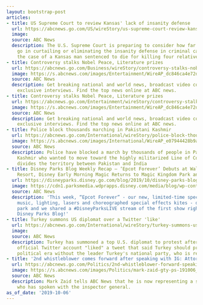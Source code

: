 ```yaml
---
layout: bootstrap-post
articles:
- title: US Supreme Court to review Kansas' lack of insanity defense
  url: https://abcnews.go.com/US/wireStory/us-supreme-court-review-kansas-lack-insanity-defense-66094265
  image: 
  source: ABC News
  description: The U.S. Supreme Court is preparing to consider how far states can
    go in curtailing or eliminating the insanity defense in criminal cases as it reviews
    the case of a Kansas man sentenced to die for killing four relatives
- title: Controversy stalks Nobel Peace, Literature prizes
  url: https://abcnews.go.com/Business/wireStory/controversy-stalks-nobel-peace-literature-prizes-66093897
  image: https://s.abcnews.com/images/Entertainment/WireAP_dc846ca4e72d46c88df0ea588acbc224_16x9_992.jpg
  source: ABC News
  description: Get breaking national and world news, broadcast video coverage, and
    exclusive interviews. Find the top news online at ABC news.
- title: Controversy stalks Nobel Peace, Literature prizes
  url: https://abcnews.go.com/Entertainment/wireStory/controversy-stalks-nobel-peace-literature-prizes-66093896
  image: https://s.abcnews.com/images/Entertainment/WireAP_dc846ca4e72d46c88df0ea588acbc224_16x9_992.jpg
  source: ABC News
  description: Get breaking national and world news, broadcast video coverage, and
    exclusive interviews. Find the top news online at ABC news.
- title: Police block thousands marching in Pakistani Kashmir
  url: https://abcnews.go.com/International/wireStory/police-block-thousands-marching-pakistani-kashmir-66093861
  image: https://s.abcnews.com/images/International/WireAP_e07944428b9a450c88128424316daffc_16x9_992.jpg
  source: ABC News
  description: Police have blocked a march by thousands of people in Pakistani-controlled
    Kashmir who wanted to move toward the highly militarized Line of Control that
    divides the territory between Pakistan and India
- title: Disney Parks Blog Weekly Recap – ‘Epcot Forever’ Debuts at Walt Disney World
    Resort, Disney Early Morning Magic Returns to Magic Kingdom Park and More…
  url: https://disneyparks.disney.go.com/blog/2019/10/disney-parks-blog-weekly-recap-epcot-forever-debuts-at-walt-disney-world-resort-disney-early-morning-magic-returns-to-magic-kingdom-park-and-more/
  image: https://cdn1.parksmedia.wdprapps.disney.com/media/blog/wp-content/uploads/2019/10/epc234802938420948.jpg
  source: ABC News
  description: 'This week, “Epcot Forever” - our new, limited-time spectacle of fireworks,
    music, lighting, lasers and choreographed special effects kites - debuted at the
    park and we shared a #DisneyParksLIVE stream of the first show right here on the
    Disney Parks Blog!'
- title: Turkey summons US diplomat over a Twitter 'like'
  url: https://abcnews.go.com/International/wireStory/turkey-summons-us-diplomat-twitter-66093435
  image: 
  source: ABC News
  description: Turkey has summoned a top U.S. diplomat to protest after U.S. Embassy's
    official Twitter account "liked" a tweet that said Turkey should prepare for a
    political era without the leader Turkey's national party, who is reportedly ill
- title: '2nd whistleblower comes forward after speaking with IG: Attorney'
  url: https://abcnews.go.com/Politics/2nd-whistleblower-forward-speaking-ig-attorney/story?id=66092396
  image: https://s.abcnews.com/images/Politics/mark-zaid-gty-ps-191006_hpMain_16x9_992.jpg
  source: ABC News
  description: Mark Zaid tells ABC News that he is now representing a second whistleblower
    who has spoken with the inspector general.
as_of_date: '2019-10-06'
---
```


